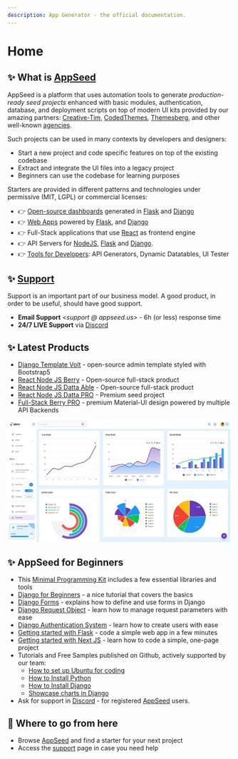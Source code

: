 ```yaml
---
description: App Generator - the official documentation.
---
```


# Home

## ✨ What is [AppSeed](https://appseed.us)

AppSeed is a platform that uses automation tools to generate _production-ready seed projects_ enhanced with basic modules, authentication, database, and deployment scripts on top of modern UI kits provided by our amazing partners: [Creative-Tim](https://appseed.us/agency/creative-tim/), [CodedThemes](https://appseed.us/agency/codedthemes/), [Themesberg](https://appseed.us/agency/themesberg/), and other well-known [agencies](https://appseed.us/agency/).

Such projects can be used in many contexts by developers and designers:

* Start a new project and code specific features on top of the existing codebase
* Extract and integrate the UI files into a legacy project
* Beginners can use the codebase for learning purposes

Starters are provided in different patterns and technologies under permissive (MIT, LGPL) or commercial licenses:

* 👉 [Open-source dashboards](https://appseed.us/admin-dashboards/open-source/) generated in [Flask](https://appseed.us/admin-dashboards/flask/) and [Django](https://appseed.us/admin-dashboards/django/)
* 👉 [Web Apps](https://appseed.us/apps/) powered by [Flask](https://appseed.us/apps/flask/), and [Django](https://appseed.us/apps/django/)
* 👉 Full-Stack applications that use [React](https://appseed.us/apps/react/) as frontend engine
* 👉 API Servers for [NodeJS](boilerplate-code/api-server/node-js.md), [Flask](boilerplate-code/api-server/flask.md) and [Django](boilerplate-code/api-server/django.md).
* 👉 [Tools for Developers](broken-reference): API Generators, Dynamic Datatables, UI Tester&#x20;

## ✨ [Support](https://appseed.us/support/)

Support is an important part of our business model. A good product, in order to be useful, should have good support.

* **Email Support** <_support @ appseed.us>_ - 6h (or less) response time
* **24/7 LIVE Support** via [Discord](https://discord.com/invite/fZC6hup)

## ✨ Latest Products

* [Django Template Volt](boilerplate-code/django-templates/volt-dashboard.md) - open-source admin template styled with Bootstrap5
* [React Node JS Berry](products/react/node-js-berry-dashboard.md) - Open-source full-stack product
* [React Node JS Datta Able](products/react/node-js-datta-able.md) - Open-source full-stack product
* [React Node JS Datta PRO](products/react/node-js-datta-able-pro.md) - Premium seed project
* [Full-Stack Berry PRO](products/full-stack/react-berry-dashboard.md) - premium Material-UI design powered by multiple API Backends

![Berry Dashboard - Premium Full-stack Starter](.gitbook/assets/fullstack-berry-dashboard-charts-xs.jpg)

## ✨ AppSeed for Beginners

* This [Minimal Programming Kit](content/tutorials/minimal-programming-kit.md) includes a few essential libraries and tools
* [Django for Beginners](content/tutorials/django-for-beginners.md) - a nice tutorial that covers the basics
* [Django Forms](content/tutorials/django-forms.md) - explains how to define and use forms in Django
* [Django Request Object](content/tutorials/django-request-object.md) - learn how to manage request parameters with ease
* [Django Authentication System](content/tutorials/django-authentication-system.md) - learn how to create users with ease
* [Getting started with Flask](content/getting-started-with/flask.md) - code a simple web app in a few minutes
* [Getting started with Next JS](content/getting-started-with/next-js.md) - learn how to code a simple, one-page project
* Tutorials and Free Samples published on Github, actively supported by our team:
  * [How to set up Ubuntu for coding](content/how-to/setup-ubuntu-for-development.md)
  * [How to Install Python](content/how-to/install-python.md)
  * [How to Install Django](content/tutorials/django-how-to-install.md)
  * [Showcase charts in Django](samples/django/django-sales-charts.md)
* Ask for support in [Discord](https://discord.gg/fZC6hup) - for registered [AppSeed](https://appseed.us) users.

## 🚀 **Where to go from here**

* Browse [AppSeed](https://appseed.us) and find a starter for your next project
* Access the [support](https://appseed.us/support/) page in case you need help
